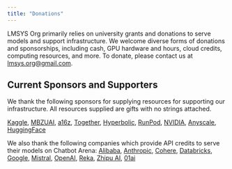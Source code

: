 ```yaml
---
title: "Donations"
---
```

        
LMSYS Org primarily relies on university grants and donations to serve models and support infrastructure. We welcome diverse forms of donations and sponsorships, including cash, GPU hardware and hours, cloud credits, computing resources, and more. To donate, please contact us at [lmsys.org@gmail.com](mailto:lmsysorg@gmail.com?subject=Donation%20to%20LMSYS%20Org).

## Current Sponsors and Supporters

We thank the following sponsors for supplying resources for supporting our infrastructure. All resources supplied are gifts with no strings attached.

[Kaggle](https://www.kaggle.com/), [MBZUAI](https://mbzuai.ac.ae/), [a16z](https://a16z.com/), [Together](https://www.together.ai/), [Hyperbolic](https://hyperbolic.xyz), [RunPod](https://www.runpod.io/), [NVIDIA](https://build.nvidia.com/), [Anyscale](https://www.anyscale.com/), [HuggingFace](https://huggingface.co/)

We also thank the following companies which provide API credits to serve their models on Chatbot Arena:
[Alibaba](https://www.alibabacloud.com/en/solutions/generative-ai/qwen), [Anthropic](https://www.anthropic.com/api), [Cohere](https://cohere.com/), [Databricks](https://www.databricks.com/), [Google](https://ai.google.dev/), [Mistral](https://mistral.ai/), [OpenAI](https://www.openai.com/), [Reka](https://www.reka.ai/), [Zhipu AI](https://open.bigmodel.cn/), [01ai](https://www.01.ai/)